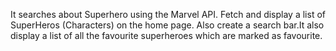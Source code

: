 It searches about Superhero using the Marvel API. Fetch and display a list of SuperHeros (Characters) on the home page. Also create a search bar.It also display a list of all the favourite superheroes which are marked as favourite.
